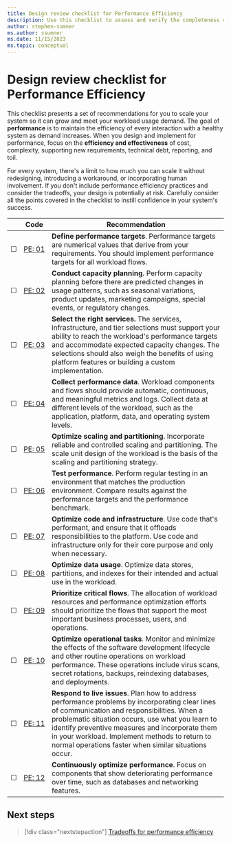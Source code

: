 ```yaml
---
title: Design review checklist for Performance Efficiency
description: Use this checklist to assess and verify the completeness of your design for performance efficiency.  
author: stephen-sumner
ms.author: ssumner
ms.date: 11/15/2023
ms.topic: conceptual
---
```


# Design review checklist for Performance Efficiency

This checklist presents a set of recommendations for you to scale your system so it can grow and meet your workload usage demand. The goal of **performance** is to maintain the efficiency of every interaction with a healthy system as demand increases. When you design and implement for performance, focus on the **efficiency and effectiveness** of cost, complexity, supporting new requirements, technical debt, reporting, and toil.

For every system, there's a limit to how much you can scale it without redesigning, introducing a workaround, or incorporating human involvement. If you don't include performance efficiency practices and consider the tradeoffs, your design is potentially at risk. Carefully consider all the points covered in the checklist to instill confidence in your system's success.

| &nbsp; | Code | Recommendation |
|-|-|-|
| &#9744; | [PE:&nbsp;01](performance-targets.md) | **Define performance targets**. Performance targets are numerical values that derive from your requirements. You should implement performance targets for all workload flows. |
| &#9744; | [PE: 02](capacity-planning.md) | **Conduct capacity planning**. Perform capacity planning before there are predicted changes in usage patterns, such as seasonal variations, product updates, marketing campaigns, special events, or regulatory changes. |
| &#9744; | [PE: 03](selecting-services.md) | **Select the right services.** The services, infrastructure, and tier selections must support your ability to reach the workload's performance targets and accommodate expected capacity changes. The selections should also weigh the benefits of using platform features or building a custom implementation.||
| &#9744; | [PE: 04](collect-metrics-logs.md) | **Collect performance data**. Workload components and flows should provide automatic, continuous, and meaningful metrics and logs. Collect data at different levels of the workload, such as the application, platform, data, and operating system levels. |
| &#9744; | [PE: 05](scale-partition.md) | **Optimize scaling and partitioning**. Incorporate reliable and controlled scaling and partitioning. The scale unit design of the workload is the basis of the scaling and partitioning strategy. |
| &#9744; | [PE: 06](performance-testing.md) | **Test performance**. Perform regular testing in an environment that matches the production environment. Compare results against the performance targets and the performance benchmark.|
| &#9744; |[PE: 07](optimize-code-infrastructure.md) | **Optimize code and infrastructure**. Use code that's performant, and ensure that it offloads responsibilities to the platform. Use code and infrastructure only for their core purpose and only when necessary. |
| &#9744; | [PE: 08](optimize-data-performance.md)| **Optimize data usage**. Optimize data stores, partitions, and indexes for their intended and actual use in the workload.|
| &#9744; | [PE: 09](prioritize-critical-flows.md)| **Prioritize critical flows**. The allocation of workload resources and performance optimization efforts should prioritize the flows that support the most important business processes, users, and operations. |
| &#9744; | [PE: 10](optimize-operational-tasks.md)| **Optimize operational tasks**. Monitor and minimize the effects of the software development lifecycle and other routine operations on workload performance. These operations include virus scans, secret rotations, backups, reindexing databases, and deployments. |
| &#9744;| [PE: 11](respond-live-performance-issues.md)| **Respond to live issues**. Plan how to address performance problems by incorporating clear lines of communication and responsibilities. When a problematic situation occurs, use what you learn to identify preventive measures and incorporate them in your workload. Implement methods to return to normal operations faster when similar situations occur. |
| &#9744;| [PE: 12](continuous-performance-optimize.md)| **Continuously optimize performance**. Focus on components that show deteriorating performance over time, such as databases and networking features. |

## Next steps

> [!div class="nextstepaction"]
> [Tradeoffs for performance efficiency](tradeoffs.md)
